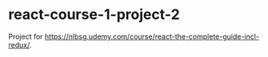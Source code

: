 # react-course-1-project-2
Project for https://nlbsg.udemy.com/course/react-the-complete-guide-incl-redux/.